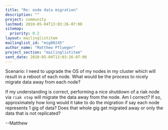 ```yaml
---
title: "Re: node data migration"
description: ""
project: community
lastmod: 2010-05-04T13:03:26-07:00
sitemap:
  priority: 0.2
layout: mailinglistitem
mailinglist_id: "msg00245"
author_name: "Matthew Pflueger"
project_section: "mailinglistitem"
sent_date: 2010-05-04T13:03:26-07:00
---
```



Scenario: I need to upgrade the OS of my nodes in my cluster which
will result in a reboot of each node. What would be the process to
nicely migrate data away from each node?

If my understanding is correct, performing a nice shutdown of a riak
node via `riak stop` will migrate the data away from the node. Am I
correct? If so, approximately how long would it take to do the
migration if say each node represents 1 gig of data? Does that whole
gig get migrated away or only the data that is not replicated?


--Matthew

